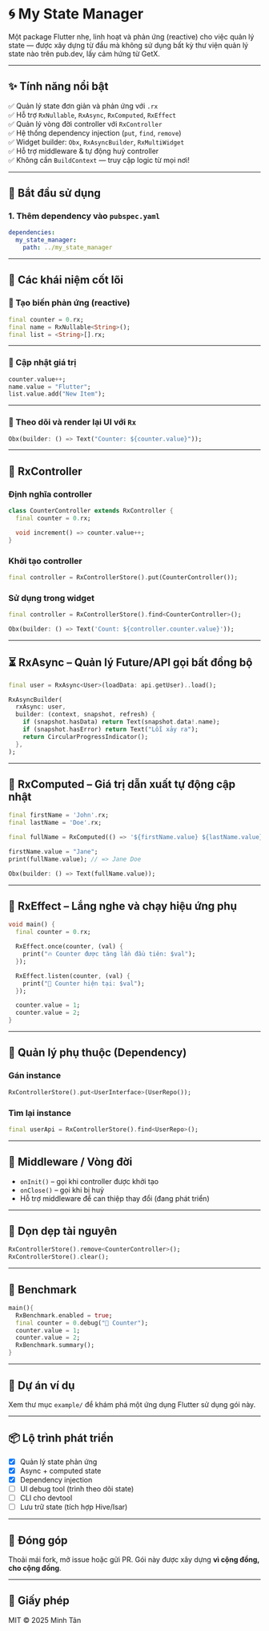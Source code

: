 
# 🌀 My State Manager

Một package Flutter nhẹ, linh hoạt và phản ứng (reactive) cho việc quản lý state — được xây dựng từ đầu mà không sử dụng bất kỳ thư viện quản lý state nào trên pub.dev, lấy cảm hứng từ GetX.

---

## ✨ Tính năng nổi bật

✅ Quản lý state đơn giản và phản ứng với `.rx`  
✅ Hỗ trợ `RxNullable`, `RxAsync`, `RxComputed`, `RxEffect`  
✅ Quản lý vòng đời controller với `RxController`  
✅ Hệ thống dependency injection (`put`, `find`, `remove`)  
✅ Widget builder: `Obx`, `RxAsyncBuilder`, `RxMultiWidget`  
✅ Hỗ trợ middleware & tự động huỷ controller  
✅ Không cần `BuildContext` — truy cập logic từ mọi nơi!

---

## 🚀 Bắt đầu sử dụng

### 1. Thêm dependency vào `pubspec.yaml`

```yaml
dependencies:
  my_state_manager:
    path: ../my_state_manager
```

---

## 🧠 Các khái niệm cốt lõi

### 🔹 Tạo biến phản ứng (reactive)

```dart
final counter = 0.rx;
final name = RxNullable<String>();
final list = <String>[].rx;
```

---

### 🔹 Cập nhật giá trị

```dart
counter.value++;
name.value = "Flutter";
list.value.add("New Item");
```

---

### 🔹 Theo dõi và render lại UI với `Rx`

```dart
Obx(builder: () => Text("Counter: ${counter.value}"));
```

---

## 🎯 RxController

### Định nghĩa controller

```dart
class CounterController extends RxController {
  final counter = 0.rx;

  void increment() => counter.value++;
}
```

### Khởi tạo controller

```dart
final controller = RxControllerStore().put(CounterController());
```

### Sử dụng trong widget

```dart
final controller = RxControllerStore().find<CounterController>();

Obx(builder: () => Text('Count: ${controller.counter.value}'));
```

---

## ⏳ RxAsync – Quản lý Future/API gọi bất đồng bộ

```dart
final user = RxAsync<User>(loadData: api.getUser)..load();

RxAsyncBuilder(
  rxAsync: user,
  builder: (context, snapshot, refresh) {
    if (snapshot.hasData) return Text(snapshot.data!.name);
    if (snapshot.hasError) return Text("Lỗi xảy ra");
    return CircularProgressIndicator();
  },
);
```

---

## 🧮 RxComputed – Giá trị dẫn xuất tự động cập nhật

```dart
final firstName = 'John'.rx;
final lastName = 'Doe'.rx;

final fullName = RxComputed(() => '${firstName.value} ${lastName.value}');

firstName.value = "Jane";
print(fullName.value); // => Jane Doe
```

```dart
Obx(builder: () => Text(fullName.value));
```

---

## 🔁 RxEffect – Lắng nghe và chạy hiệu ứng phụ

```dart
void main() {
  final counter = 0.rx;

  RxEffect.once(counter, (val) {
    print("🔥 Counter được tăng lần đầu tiên: $val");
  });

  RxEffect.listen(counter, (val) {
    print("🧭 Counter hiện tại: $val");
  });

  counter.value = 1;
  counter.value = 2;
}
```

---

## 🧩 Quản lý phụ thuộc (Dependency)

### Gán instance

```dart
RxControllerStore().put<UserInterface>(UserRepo());
```

### Tìm lại instance

```dart
final userApi = RxControllerStore().find<UserRepo>();
```

---

## 🔧 Middleware / Vòng đời

- `onInit()` – gọi khi controller được khởi tạo
- `onClose()` – gọi khi bị huỷ
- Hỗ trợ middleware để can thiệp thay đổi (đang phát triển)

---

## 🧹 Dọn dẹp tài nguyên

```dart
RxControllerStore().remove<CounterController>();
RxControllerStore().clear();
```

---
## 🧹 Benchmark

```dart
main(){
  RxBenchmark.enabled = true;
  final counter = 0.debug("🧮 Counter");
  counter.value = 1;
  counter.value = 2;
  RxBenchmark.summary();
}
```

---

## 🧪 Dự án ví dụ

Xem thư mục `example/` để khám phá một ứng dụng Flutter sử dụng gói này.

---

## 📦 Lộ trình phát triển

- [x] Quản lý state phản ứng
- [x] Async + computed state
- [x] Dependency injection
- [ ] UI debug tool (trình theo dõi state)
- [ ] CLI cho devtool
- [ ] Lưu trữ state (tích hợp Hive/Isar)

---

## 🤝 Đóng góp

Thoải mái fork, mở issue hoặc gửi PR. Gói này được xây dựng **vì cộng đồng, cho cộng đồng**.

---

## 📄 Giấy phép

MIT © 2025 Minh Tân
